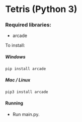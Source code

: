 # Tetris (Python 3)

### Required libraries:
* arcade

To install:
##### Windows
    pip install arcade
##### Mac / Linux
    pip3 install arcade
    
#### Running
* Run main.py.
